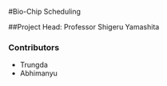 #Bio-Chip Scheduling

##Project Head: Professor Shigeru Yamashita

### Contributors
* Trungda
* Abhimanyu
